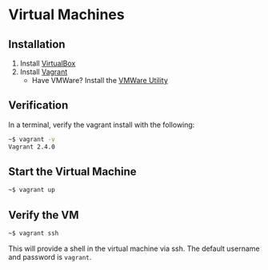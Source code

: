 # Virtual Machines

## Installation

1. Install [VirtualBox](https://www.virtualbox.org/wiki/Downloads)
1. Install [Vagrant](https://developer.hashicorp.com/vagrant/downloads?product_intent=vagrant)
    * Have VMWare? Install the [VMWare Utility](https://developer.hashicorp.com/vagrant/downloads/vmware)

## Verification

In a terminal, verify the vagrant install with the following:

```sh
~$ vagrant -v
Vagrant 2.4.0
```

## Start the Virtual Machine

```sh
~$ vagrant up
```

## Verify the VM

```sh
~$ vagrant ssh
```

This will provide a shell in the virtual machine via ssh. The default username and password is `vagrant`.
